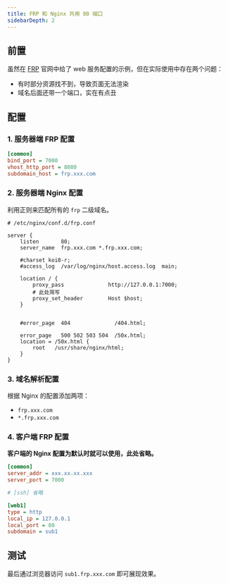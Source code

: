 ```yaml
---
title: FRP 和 Nginx 共用 80 端口
sidebarDepth: 2
---
```


## 前置

虽然在 [FRP](https://github.com/fatedier/frp/blob/master/README_zh.md#%E9%80%9A%E8%BF%87%E8%87%AA%E5%AE%9A%E4%B9%89%E5%9F%9F%E5%90%8D%E8%AE%BF%E9%97%AE%E9%83%A8%E7%BD%B2%E4%BA%8E%E5%86%85%E7%BD%91%E7%9A%84-web-%E6%9C%8D%E5%8A%A1) 官网中给了 web 服务配置的示例，但在实际使用中存在两个问题：

+ 有时部分资源找不到，导致页面无法渲染
+ 域名后面还带一个端口，实在有点丑



## 配置

### 1. 服务器端 FRP 配置

```ini
[common]
bind_port = 7000
vhost_http_port = 8080
subdomain_host = frp.xxx.com
```

### 2. 服务器端 Nginx 配置

利用正则来匹配所有的 `frp` 二级域名。

```nginx
# /etc/nginx/conf.d/frp.conf

server {
    listen       80;
    server_name  frp.xxx.com *.frp.xxx.com;

    #charset koi8-r;
    #access_log  /var/log/nginx/host.access.log  main;

    location / {
        proxy_pass              http://127.0.0.1:7000;
        # 此处简写
        proxy_set_header        Host $host;
    }


    #error_page  404              /404.html;

    error_page   500 502 503 504  /50x.html;
    location = /50x.html {
        root   /usr/share/nginx/html;
    }
}
```

### 3. 域名解析配置

根据 Nginx 的配置添加两项：

+ `frp.xxx.com`
+ `*.frp.xxx.com`

### 4. 客户端 FRP 配置

**客户端的 Nginx 配置为默认时就可以使用，此处省略。**

```ini
[common]
server_addr = xxx.xx.xx.xxx
server_port = 7000

# [ssh] 省略

[web1]
type = http
local_ip = 127.0.0.1
local_port = 80
subdomain = sub1
```



## 测试

最后通过浏览器访问 `sub1.frp.xxx.com` 即可展现效果。

